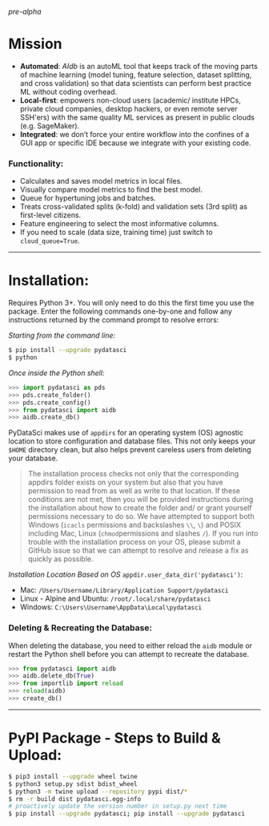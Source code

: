 _pre-alpha_

# Mission
* **Automated**: _AIdb_ is an autoML tool that keeps track of the moving parts of machine learning (model tuning, feature selection, dataset splitting, and cross validation) so that data scientists can perform best practice ML without coding overhead.
* **Local-first**: empowers non-cloud users (academic/ institute HPCs, private cloud companies, desktop hackers, or even remote server SSH'ers) with the same quality ML services as present in public clouds (e.g. SageMaker).
* **Integrated**: we don’t force your entire workflow into the confines of a GUI app or specific IDE because we integrate with your existing code.


### Functionality:
* Calculates and saves model metrics in local files.
* Visually compare model metrics to find the best model.
* Queue for hypertuning jobs and batches.
* Treats cross-validated splits (k-fold) and validation sets (3rd split) as first-level citizens.
* Feature engineering to select the most informative columns.
* If you need to scale (data size, training time) just switch to `cloud_queue=True`.

---

# Installation:
Requires Python 3+. You will only need to do this the first time you use the package. Enter the following commands one-by-one and follow any instructions returned by the command prompt to resolve errors:

_Starting from the command line:_
```bash
$ pip install --upgrade pydatasci
$ python
```
_Once inside the Python shell:_
```python
>>> import pydatasci as pds
>>> pds.create_folder()
>>> pds.create_config()
>>> from pydatasci import aidb
>>> aidb.create_db()
```

PyDataSci makes use of `appdirs` for an operating system (OS) agnostic location to store configuration and database files. This not only keeps your `$HOME` directory clean, but also helps prevent careless users from deleting your database.

> The installation process checks not only that the corresponding appdirs folder exists on your system but also that you have permission to read from as well as write to that location. If these conditions are not met, then you will be provided instructions during the installation about how to create the folder and/ or grant yourself permissions necessary to do so. We have attempted to support both Windows (`icacls` permissions and backslashes `\\`, `\`) and POSIX including Mac, Linux (`chmod`permissions and slashes `/`). If you run into trouble with the installation process on your OS, please submit a GitHub issue so that we can attempt to resolve and release a fix as quickly as possible.

_Installation Location Based on OS_ `appdir.user_data_dir('pydatasci')`:
* Mac: `/Users/Username/Library/Application Support/pydatasci`
* Linux - Alpine and Ubuntu: `/root/.local/share/pydatasci`
* Windows: `C:\Users\Username\AppData\Local\pydatasci`


### Deleting & Recreating the Database:
When deleting the database, you need to either reload the `aidb` module or restart the Python shell before you can attempt to recreate the database.

```python
>>> from pydatasci import aidb
>>> aidb.delete_db(True)
>>> from importlib import reload
>>> reload(aidb)
>>> create_db()
```

---

# PyPI Package - Steps to Build & Upload:
```bash
$ pip3 install --upgrade wheel twine
$ python3 setup.py sdist bdist_wheel
$ python3 -m twine upload --repository pypi dist/*
$ rm -r build dist pydatasci.egg-info
# proactively update the version number in setup.py next time
$ pip install --upgrade pydatasci; pip install --upgrade pydatasci
```